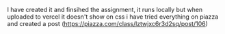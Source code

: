 I have created it and finsihed the assignment, it runs locally but when uploaded to vercel it doesn't show on css i have tried everything on piazza and created a post (https://piazza.com/class/lztwjxc6r3d2sq/post/106)

